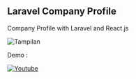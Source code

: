 ## Laravel Company Profile

Company Profile with Laravel and React.js

![Tampilan](https://i.imgur.com/c4SwdRS.png)

Demo : 

[![Youtube](https://img.youtube.com/vi/kLHY4vz2TGk/0.jpg)](https://www.youtube.com/watch?v=kLHY4vz2TGk&feature=youtu.be)